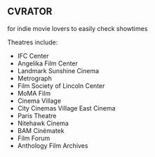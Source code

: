 ## CVRATOR

for indie movie lovers to easily check showtimes 

Theatres include:
- IFC Center
- Angelika Film Center
- Landmark Sunshine Cinema
- Metrograph
- Film Society of Lincoln Center
- MoMA Film
- Cinema Village
- City Cinemas Village East Cinema
- Paris Theatre
- Nitehawk Cinema
- BAM Cinématek
- Film Forum
- Anthology Film Archives
